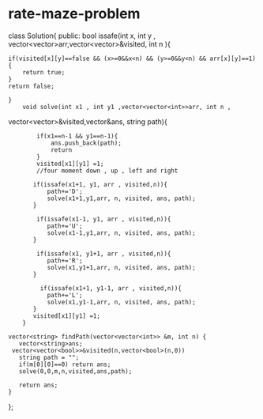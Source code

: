 # rate-maze-problem
class Solution{
    public:
    bool issafe(int x, int y , vector<vector<int>>arr,vector<vector<bool>>&visited, int n ){
                
         
    if(visited[x][y]==false && (x>=0&&x<n) && (y>=0&&y<n) && arr[x][y]==1) {
        return true; 
    }        
    return false; 
                
    }
        void solve(int x1 , int y1 ,vector<vector<int>>arr, int n ,
vector<vector<bool>>&visited,vector<string>&ans, string path){
                
                
            if(x1==n-1 && y1==n-1){
                ans.push_back(path); 
                return 
            }
            visited[x1][y1] =1; 
            //four moment down , up , left and right
            
           if(issafe(x1+1, y1, arr , visited,n)){
               path+='D'; 
               solve(x1+1,y1,arr, n, visited, ans, path); 
           }
           
            if(issafe(x1-1, y1, arr , visited,n)){
               path+='U'; 
               solve(x1-1,y1,arr, n, visited, ans, path); 
           }
           
            if(issafe(x1, y1+1, arr , visited,n)){
               path+='R'; 
               solve(x1,y1+1,arr, n, visited, ans, path); 
           }
           
             if(issafe(x1+1, y1-1, arr , visited,n)){
               path+='L'; 
               solve(x1,y1-1,arr, n, visited, ans, path); 
           }
           visited[x1][y1] =1;
        }

    vector<string> findPath(vector<vector<int>> &m, int n) {
       vector<string>ans; 
     vector<vector<bool>>&visited(n,vector<bool>(n,0))
       string path = ""; 
       if(m[0][0]==0) return ans; 
       solve(0,0,m,n,visited,ans,path);
       
       return ans; 
    }
};
